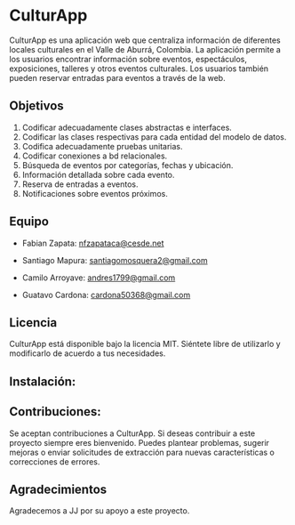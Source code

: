 
# CulturApp
CulturApp es una aplicación web que centraliza información de diferentes locales culturales en el Valle de Aburrá, Colombia. La aplicación permite a los usuarios encontrar información sobre eventos, espectáculos, exposiciones, talleres y otros eventos culturales. Los usuarios también pueden reservar entradas para eventos a través de la web.

## Objetivos
1. Codificar adecuadamente clases abstractas e interfaces.
2. Codificar las clases respectivas para cada entidad del modelo de datos.
3. Codifica adecuadamente pruebas unitarias.
4. Codificar conexiones a bd relacionales.
5. Búsqueda de eventos por categorías, fechas y ubicación.
6. Información detallada sobre cada evento.
7. Reserva de entradas a eventos.
8. Notificaciones sobre eventos próximos.

## Equipo
- Fabian Zapata:
nfzapataca@cesde.net

- Santiago Mapura:
santiagomosquera2@gmail.com

- Camilo Arroyave:
andres1799@gmail.com

- Guatavo Cardona:
cardona50368@gmail.com

## Licencia
CulturApp está disponible bajo la licencia MIT. Siéntete libre de utilizarlo y modificarlo de acuerdo a tus necesidades.

## Instalación:

## Contribuciones:
Se aceptan contribuciones a CulturApp. Si deseas contribuir a este proyecto siempre eres bienvenido. Puedes plantear problemas, sugerir mejoras o enviar solicitudes de extracción para nuevas características o correcciones de errores.

## Agradecimientos
Agradecemos a JJ por su apoyo a este proyecto.
